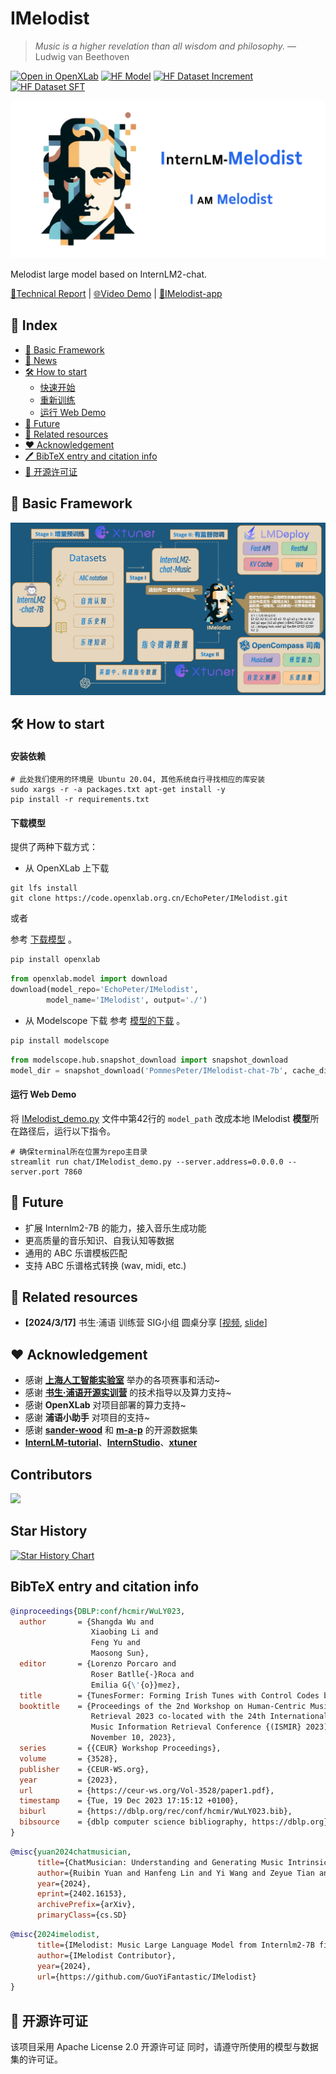 # IMelodist

> _Music is a higher revelation than all wisdom and philosophy._ — Ludwig van Beethoven

[![Open in OpenXLab](https://cdn-static.openxlab.org.cn/header/openxlab_models.svg)](https://openxlab.org.cn/models/detail/EchoPeter/IMelodist)
[![HF Model](https://img.shields.io/badge/Models-Models?style=flat&logoColor=%235c5c5c&label=%F0%9F%A4%97Huggingface&color=%23d9b125)]()
[![HF Dataset Increment](https://img.shields.io/badge/Datasets(increment)-Datasets?style=flat&logoColor=%235c5c5c&label=%F0%9F%A4%97Huggingface&color=%23d9b125)](https://huggingface.co/datasets/PommesPeter/imelodist-increment)
[![HF Dataset SFT](https://img.shields.io/badge/Datasets(sft)-Datasets?style=flat&logoColor=%235c5c5c&label=%F0%9F%A4%97Huggingface&color=%23d9b125)](https://huggingface.co/datasets/PommesPeter/imelodist-sft)

<img src="./assets/banner.png"/>

Melodist large model based on InternLM2-chat. 

[📖Technical Report](assets/TechnicalReport/) |
[🌐Video Demo](https://www.bilibili.com/video/BV13j421o7nZ/?spm_id_from=333.999.0.0&vd_source=ed4c533bf4cce5e0d0329d8c60182037)  |
[🎼IMelodist-app](https://openxlab.org.cn/apps/detail/EchoPeter/IMelodist-app)

## 📝 Index

- [🤖 Basic Framework](#-Basic-Framework)
- [🚀 News](#-news)
- [🛠️ How to start](#-How-to-start)
  * [快速开始](#安装依赖)
  * [重新训练](#下载模型)
  * [运行 Web Demo](#-运行-Web-Demo)
- [🌟 Future](#-Future)
- [📄 Related resources](#-Related-resources)
- [❤️ Acknowledgement](#-Acknowledgement)
- [🖊️ BibTeX entry and citation info](#-BibTeX-entry-and-citation-info)
- [🧾 开源许可证](#-开源许可证)

## 🤖 Basic Framework

<img src="./assets/framework.png"/>

## 🛠️ How to start

#### 安装依赖

```shell
# 此处我们使用的环境是 Ubuntu 20.04, 其他系统自行寻找相应的库安装
sudo xargs -r -a packages.txt apt-get install -y
pip install -r requirements.txt
```
#### 下载模型

提供了两种下载方式：

- 从 OpenXLab 上下载
```shell
git lfs install
git clone https://code.openxlab.org.cn/EchoPeter/IMelodist.git
```

或者

参考 [下载模型](https://openxlab.org.cn/docs/models/%E4%B8%8B%E8%BD%BD%E6%A8%A1%E5%9E%8B.html) 。

```bash
pip install openxlab
```

```python
from openxlab.model import download
download(model_repo='EchoPeter/IMelodist', 
        model_name='IMelodist', output='./')
```

- 从 Modelscope 下载
参考 [模型的下载](https://www.modelscope.cn/docs/%E6%A8%A1%E5%9E%8B%E7%9A%84%E4%B8%8B%E8%BD%BD) 。

```bash
pip install modelscope
```

```python
from modelscope.hub.snapshot_download import snapshot_download
model_dir = snapshot_download('PommesPeter/IMelodist-chat-7b', cache_dir='./')
```

#### 运行 Web Demo

将 [IMelodist_demo.py](https://github.com/GuoYiFantastic/IMelodist/blob/main/chat/IMelodist_demo.py) 文件中第42行的 `model_path` 改成本地 IMelodist **模型**所在路径后，运行以下指令。

```shell
# 确保terminal所在位置为repo主目录
streamlit run chat/IMelodist_demo.py --server.address=0.0.0.0 --server.port 7860
```

## 🌟 Future

- 扩展 Internlm2-7B 的能力，接入音乐生成功能
- 更高质量的音乐知识、自我认知等数据
- 通用的 ABC 乐谱模板匹配
- 支持 ABC 乐谱格式转换 (wav, midi, etc.)

## 📄 Related resources
- **[2024/3/17]** 书生·浦语 训练营 SIG小组 圆桌分享 [[视频](https://www.bilibili.com/video/BV1xr421n7MA/?vd_source=ed4c533bf4cce5e0d0329d8c60182037), [slide](https://github.com/GuoYiFantastic/IMelodist/blob/main/assets/TechnicalReport/IMelodist_0317%E5%9C%86%E6%A1%8C%E5%88%86%E4%BA%AB.pdf)]

## ❤️ Acknowledgement

- 感谢 [**上海人工智能实验室**](https://www.shlab.org.cn) 举办的各项赛事和活动~
- 感谢 [**书生·浦语开源实训营**](https://github.com/InternLM) 的技术指导以及算力支持~
- 感谢 **OpenXLab** 对项目部署的算力支持~
- 感谢 **浦语小助手** 对项目的支持~
- 感谢 [**sander-wood**](https://huggingface.co/datasets/sander-wood/irishman) 和 [**m-a-p**](https://huggingface.co/m-a-p) 的开源数据集
- [**InternLM-tutorial**](https://github.com/InternLM/tutorial)、[**InternStudio**](https://studio.intern-ai.org.cn/)、[**xtuner**](https://github.com/InternLM/xtuner)
</div>

## Contributors

<a href = "https://github.com/GuoYiFantastic/InternLM2-Beethoven/graphs/contributors">
  <img src = "https://contrib.rocks/image?repo=GuoYiFantastic/InternLM2-Beethoven"/>
</a>

## Star History

[![Star History Chart](https://api.star-history.com/svg?repos=GuoYiFantastic/IMelodist&type=Date)](https://star-history.com/#GuoYiFantastic/IMelodist&Date)

## BibTeX entry and citation info

```bibtex
@inproceedings{DBLP:conf/hcmir/WuLY023,
  author       = {Shangda Wu and
                  Xiaobing Li and
                  Feng Yu and
                  Maosong Sun},
  editor       = {Lorenzo Porcaro and
                  Roser Batlle{-}Roca and
                  Emilia G{\'{o}}mez},
  title        = {TunesFormer: Forming Irish Tunes with Control Codes by Bar Patching},
  booktitle    = {Proceedings of the 2nd Workshop on Human-Centric Music Information
                  Retrieval 2023 co-located with the 24th International Society for
                  Music Information Retrieval Conference {(ISMIR} 2023), Milan, Italy,
                  November 10, 2023},
  series       = {{CEUR} Workshop Proceedings},
  volume       = {3528},
  publisher    = {CEUR-WS.org},
  year         = {2023},
  url          = {https://ceur-ws.org/Vol-3528/paper1.pdf},
  timestamp    = {Tue, 19 Dec 2023 17:15:12 +0100},
  biburl       = {https://dblp.org/rec/conf/hcmir/WuLY023.bib},
  bibsource    = {dblp computer science bibliography, https://dblp.org}
}
```
```bibtex
@misc{yuan2024chatmusician,
      title={ChatMusician: Understanding and Generating Music Intrinsically with LLM}, 
      author={Ruibin Yuan and Hanfeng Lin and Yi Wang and Zeyue Tian and Shangda Wu and Tianhao Shen and Ge Zhang and Yuhang Wu and Cong Liu and Ziya Zhou and Ziyang Ma and Liumeng Xue and Ziyu Wang and Qin Liu and Tianyu Zheng and Yizhi Li and Yinghao Ma and Yiming Liang and Xiaowei Chi and Ruibo Liu and Zili Wang and Pengfei Li and Jingcheng Wu and Chenghua Lin and Qifeng Liu and Tao Jiang and Wenhao Huang and Wenhu Chen and Emmanouil Benetos and Jie Fu and Gus Xia and Roger Dannenberg and Wei Xue and Shiyin Kang and Yike Guo},
      year={2024},
      eprint={2402.16153},
      archivePrefix={arXiv},
      primaryClass={cs.SD}
```

```bibtex
@misc{2024imelodist,
      title={IMelodist: Music Large Language Model from Internlm2-7B finetuning}, 
      author={IMelodist Contributor},
      year={2024},
      url={https://github.com/GuoYiFantastic/IMelodist}
}
```

## 🧾 开源许可证

该项目采用 Apache License 2.0 开源许可证 同时，请遵守所使用的模型与数据集的许可证。
